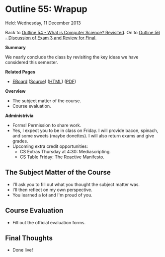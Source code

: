 Outline 55: Wrapup
==================

Held: Wednesday, 11 December 2013

Back to [Outline 54 - What is Computer Science? Revisited](outline.54.html).
On to [Outline 56 - Discussion of Exam 3 and Review for Final](outline.56.html).

**Summary**

We nearly conclude the class by revisiting the key ideas we have considered
this semester.

**Related Pages**

* [EBoard](../eboards/55.md) 
  ([Source](../eboards/55.md))
  ([HTML](../eboards/55.html))
  ([PDF](../eboards/55.pdf))

**Overview**

* The subject matter of the course.
* Course evaluation.

**Administrivia**

* Forms!  Permission to share work.
* Yes, I expect you to be in class on Friday.  I will provide bacon, spinach,
  and some sweets (maybe donettes).  I will also return exams and give grades.
* Upcoming extra credit opportunities:
    * CS Extras Thursday at 4:30: Mediascripting.
    * CS Table Friday: The Reactive Manifesto.

The Subject Matter of the Course
--------------------------------

* I'll ask you to fill out what you thought the subject matter was.
* I'll then reflect on my own perspective.
* You learned a lot and I'm proud of you.

Course Evaluation
-----------------

* Fill out the official evaluation forms.

Final Thoughts
--------------

* Done live!


